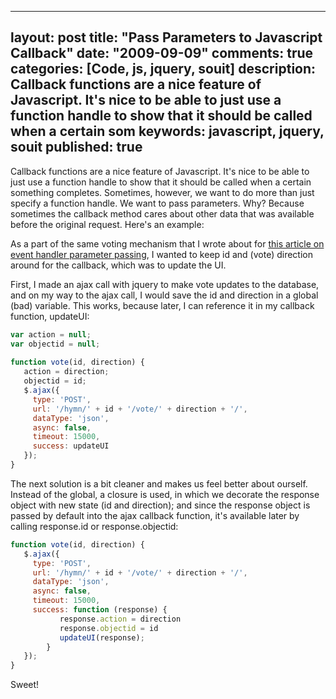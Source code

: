 
---
layout: post
title: "Pass Parameters to Javascript Callback"
date: "2009-09-09"
comments: true
categories: [Code, js, jquery, souit]
description: Callback functions are a nice feature of Javascript.  It's nice to be able to just use a function handle to show that it should be called when a certain som
keywords: javascript, jquery, souit
published: true
---

Callback functions are a nice feature of Javascript.  It's nice to be able to just use a function handle to show that it should be called when a certain something completes.  Sometimes, however, we want to do more than just specify a function handle.  We want to pass parameters.  Why?  Because sometimes the callback method cares about other data that was available before the original request.  Here's an example:
<!--more-->

As a part of the same voting mechanism that I wrote about for [this article on event handler parameter passing](http://rockycode.com/blog/pass-parameters-jquery-event-functions/), I wanted to keep id and (vote) direction around for the callback, which was to update the UI.  

First, I made an ajax call with jquery to make vote updates to the database, and on my way to the ajax call, I would save the id and direction in a global (bad) variable.  This works, because later, I can reference it in my callback function, updateUI:  

```js
var action = null;
var objectid = null;
    
function vote(id, direction) {
   action = direction;
   objectid = id;
   $.ajax({
     type: 'POST',
     url: '/hymn/' + id + '/vote/' + direction + '/',
     dataType: 'json',
     async: false,
     timeout: 15000,
     success: updateUI
   });
}
```


The next solution is a bit cleaner and makes us feel better about ourself.  Instead of the global, a closure is used, in which we decorate the response object with new state (id and direction); and since the response object is passed by default into the ajax callback function, it's available later by calling response.id or response.objectid:

```js
function vote(id, direction) {
   $.ajax({
     type: 'POST',
     url: '/hymn/' + id + '/vote/' + direction + '/',
     dataType: 'json',
     async: false,
     timeout: 15000,
     success: function (response) {
           response.action = direction
           response.objectid = id
           updateUI(response);
        }
   });
}
```

Sweet!

  
